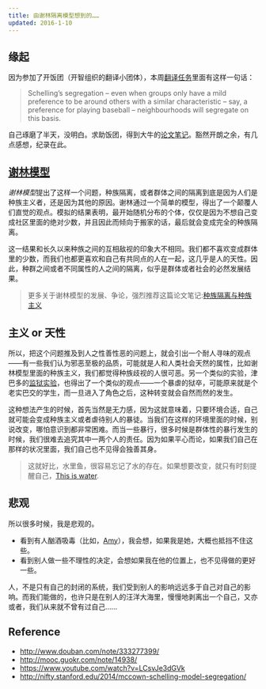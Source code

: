 ```yaml
---
title: 由谢林隔离模型想到的……
updated: 2016-1-10
---
```


## 缘起

因为参加了开饭团（开智组织的翻译小团体），本周[翻译任务](http://mcntyr.com/52-concepts-cognitive-toolkit/)里面有这样一句话：

>Schelling’s segregation – even when groups only have a mild preference to be around others with a similar characteristic – say, a preference for playing baseball – neighbourhoods will segregate on this basis.

自己琢磨了半天，没明白。求助饭团，得到大牛的[论文笔记](http://www.douban.com/note/333277399/)。豁然开朗之余，有几点感想，纪录在此。

## [谢林模型](http://nifty.stanford.edu/2014/mccown-schelling-model-segregation/)

*谢林模型*提出了这样一个问题，种族隔离，或者群体之间的隔离到底是因为人们是种族主义者，还是因为其他的原因。谢林通过一个简单的模型，得出了一个颠覆人们直觉的观点。模拟的结果表明，最开始随机分布的个体，仅仅是因为不想自己变成社区里面的绝对少数，并且因此而倾向于搬家的话，最后就会变成完全的种族隔离。

这一结果和长久以来种族之间的互相敌视的印象大不相同。我们都不喜欢变成群体里的少数，而我们也都更喜欢和自己有共同点的人在一起，这几乎是人的天性。因此，种群之间或者不同属性的人之间的隔离，似乎是群体或者社会的必然发展结果。

> 更多关于谢林模型的发展、争论，强烈推荐这篇论文笔记:[种族隔离与种族主义](http://www.douban.com/note/333277399/)

## 主义 or 天性

所以，把这个问题推及到人之性善性恶的问题上，就会引出一个耐人寻味的观点——有一些我们认为邪恶至极的品质，可能就是人和人类社会天然的属性，比如谢林模型里面的种族主义，我们都觉得种族歧视的人很可恶。另一个类似的实验，津巴多的[监狱实验](https://zh.wikipedia.org/wiki/斯坦福监狱实验)，也得出了一个类似的观点——一个暴虐的狱卒，可能原来就是个老实巴交的学生，而一旦进入了角色之后，这种转变就会自然而然的发生。

这种想法产生的时候，首先当然是无力感，因为这就意味着，只要环境合适，自己就可能会变成种族主义或者虐待别人的暴徒。当我们在这样的环境里面的时候，别说改变，哪怕意识到都非常困难。而当一些暴行，很多时候是群体性的暴行发生的时候，我们很难去追究其中一两个人的责任。因为如果平心而论，如果我们自己在那样的状况里面，我们自己也不见得会独善其身。

>这就好比，水里鱼，很容易忘记了水的存在。如果想要改变，就只有时刻提醒自己，[This is water](https://www.youtube.com/watch?v=LCsvJe3dGVk).

## 悲观

所以很多时候，我是悲观的。

- 看到有人酗酒吸毒（比如，[Amy](http://movie.douban.com/subject/24532442/)），我会想，如果我是她，大概也抵挡不住这些。
- 看到别人做一些不理性的决定，会想如果我在他的位置上，也不见得做的更好一些。

人，不是只有自己的封闭的系统，我们受到别人的影响远远多于自己对自己的影响。而我们能做的，也许只是在别人的汪洋大海里，慢慢地剥离出一个自己，又亦或者，我们从来就不曾有过自己…… 

## Reference

- http://www.douban.com/note/333277399/
- http://mooc.guokr.com/note/14938/
- https://www.youtube.com/watch?v=LCsvJe3dGVk
- http://nifty.stanford.edu/2014/mccown-schelling-model-segregation/